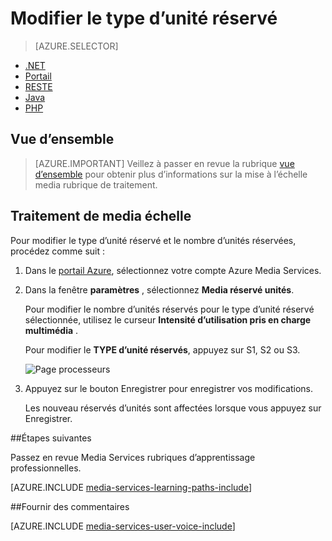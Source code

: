<properties
    pageTitle=" Mettre à l’échelle Media traitement à l’aide du portail Azure | Microsoft Azure"
    description="Ce didacticiel vous guide dans la procédure de traitement de support mise à l’échelle à l’aide du portail Azure."
    services="media-services"
    documentationCenter=""
    authors="Juliako"
    manager="erikre"
    editor=""/>

<tags
    ms.service="media-services"
    ms.workload="media"
    ms.tgt_pltfrm="na"
    ms.devlang="na"
    ms.topic="article"
    ms.date="10/24/2016"
    ms.author="juliako"/>

# <a name="change-the-reserved-unit-type"></a>Modifier le type d’unité réservé

> [AZURE.SELECTOR]
- [.NET](media-services-dotnet-encoding-units.md)
- [Portail](media-services-portal-scale-media-processing.md)
- [RESTE](https://msdn.microsoft.com/library/azure/dn859236.aspx)
- [Java](https://github.com/southworkscom/azure-sdk-for-media-services-java-samples)
- [PHP](https://github.com/Azure/azure-sdk-for-php/tree/master/examples/MediaServices)

## <a name="overview"></a>Vue d’ensemble

>[AZURE.IMPORTANT] Veillez à passer en revue la rubrique [vue d’ensemble](media-services-scale-media-processing-overview.md) pour obtenir plus d’informations sur la mise à l’échelle media rubrique de traitement.

## <a name="scale-media-processing"></a>Traitement de media échelle

Pour modifier le type d’unité réservé et le nombre d’unités réservées, procédez comme suit :

1. Dans le [portail Azure](https://portal.azure.com/), sélectionnez votre compte Azure Media Services.

2. Dans la fenêtre **paramètres** , sélectionnez **Media réservé unités**.

    Pour modifier le nombre d’unités réservés pour le type d’unité réservé sélectionnée, utilisez le curseur **Intensité d’utilisation pris en charge multimédia** .

    Pour modifier le **TYPE d’unité réservés**, appuyez sur S1, S2 ou S3.

    ![Page processeurs](./media/media-services-portal-scale-media-processing/media-services-scale-media-processing.png)

3. Appuyez sur le bouton Enregistrer pour enregistrer vos modifications.

    Les nouveau réservés d’unités sont affectées lorsque vous appuyez sur Enregistrer.

##<a name="next-steps"></a>Étapes suivantes

Passez en revue Media Services rubriques d’apprentissage professionnelles.

[AZURE.INCLUDE [media-services-learning-paths-include](../../includes/media-services-learning-paths-include.md)]

##<a name="provide-feedback"></a>Fournir des commentaires

[AZURE.INCLUDE [media-services-user-voice-include](../../includes/media-services-user-voice-include.md)]


